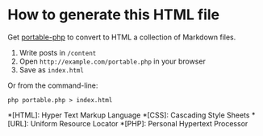 # How to generate this HTML file

Get [portable-php](https://github.com/cadars/portable-php/ "portable-php at Github") to convert to HTML a collection of Markdown&nbsp;files.

1. Write posts in `/content`
2. Open `http://example.com/portable.php` in your browser
3. Save as `index.html`

Or from the command-line:

```.cli
php portable.php > index.html
```

*[HTML]: Hyper Text Markup Language
*[CSS]: Cascading Style Sheets
*[URL]: Uniform Resource Locator
*[PHP]: Personal Hypertext Processor